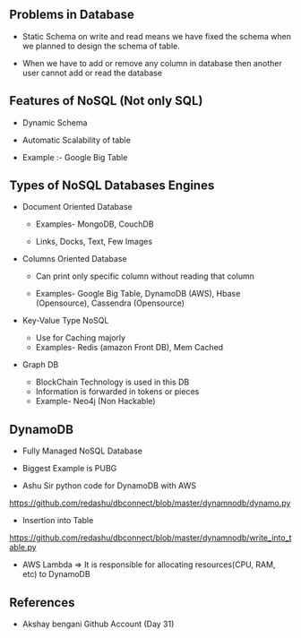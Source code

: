 
Problems in Database
-
* Static Schema on write and read means we have fixed the schema when we planned to design the schema of table.

* When we have to add or remove any column in database then another user cannot add or read the database

Features of NoSQL (Not only SQL)
-
* Dynamic Schema
* Automatic Scalability of table


*   Example :- Google Big Table

Types of NoSQL Databases Engines
-
* Document Oriented Database
    * Examples- MongoDB, CouchDB 
    
    * Links, Docks, Text, Few Images
* Columns Oriented Database
    * Can print only specific column without reading that column

    * Examples- Google Big Table, DynamoDB (AWS), Hbase (Opensource), Cassendra (Opensource)

* Key-Value Type NoSQL
    * Use for Caching majorly
    * Examples- Redis (amazon Front DB), Mem Cached

* Graph DB
    * BlockChain Technology is used in this DB
    * Information is forwarded in tokens or pieces
    * Example- Neo4j (Non Hackable)

## **DynamoDB**

* Fully Managed NoSQL Database
* Biggest Example is PUBG

* Ashu Sir python code for DynamoDB with AWS

https://github.com/redashu/dbconnect/blob/master/dynamnodb/dynamo.py

* Insertion into Table

https://github.com/redashu/dbconnect/blob/master/dynamnodb/write_into_table.py

* AWS Lambda => It is responsible for allocating resources(CPU, RAM, etc) to DynamoDB




























References
---
* Akshay bengani Github Account (Day 31)